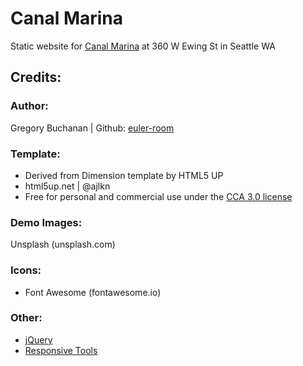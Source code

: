 # Canal Marina
 Static website for [Canal Marina](canal-marina.com) at 360 W Ewing St in Seattle WA

## Credits:
###  Author: 
Gregory Buchanan | Github: [euler-room](https://github.com/euler-room)

### Template:
- Derived from Dimension template by HTML5 UP
- html5up.net | @ajlkn
- Free for personal and commercial use under the [CCA 3.0 license](html5up.net/license)

### Demo Images:
Unsplash (unsplash.com)

### Icons:
- Font Awesome (fontawesome.io)

### Other:
- [jQuery](jquery.com)
- [Responsive Tools](github.com/ajlkn/responsive-tools)
